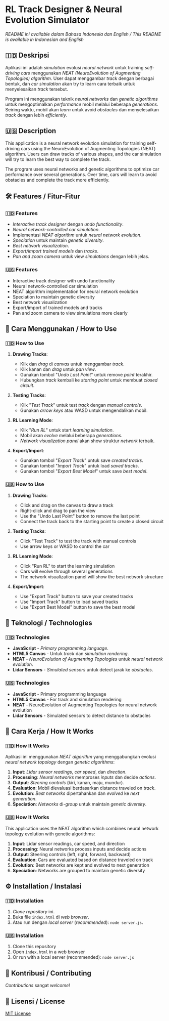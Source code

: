 # RL Track Designer & Neural Evolution Simulator


*README ini available dalam Bahasa Indonesia dan English / This README is available in Indonesian and English*

## 🇮🇩 Deskripsi

Aplikasi ini adalah *simulation* evolusi *neural network* untuk training *self-driving cars* menggunakan *NEAT (NeuroEvolution of Augmenting Topologies) algorithm*. User dapat menggambar *track* dengan berbagai bentuk, dan *car simulation* akan try to learn cara terbaik untuk menyelesaikan *track* tersebut.

Program ini menggunakan teknik *neural networks* dan *genetic algorithms* untuk mengoptimalkan *performance* mobil melalui beberapa *generations*. Seiring waktu, mobil akan *learn* untuk avoid *obstacles* dan menyelesaikan *track* dengan lebih *efficiently*.

## 🇺🇸 Description

This application is a neural network evolution simulation for training self-driving cars using the NeuroEvolution of Augmenting Topologies (NEAT) algorithm. Users can draw tracks of various shapes, and the car simulation will try to learn the best way to complete the track.

The program uses neural networks and genetic algorithms to optimize car performance over several generations. Over time, cars will learn to avoid obstacles and complete the track more efficiently.

## 🛠️ Features / Fitur-Fitur

### 🇮🇩 Features
- *Interactive track designer* dengan *undo functionality*.
- *Neural network-controlled car simulation*.
- Implementasi *NEAT algorithm* untuk *neural network evolution*.
- *Speciation* untuk maintain *genetic diversity*.
- *Best network visualization*.
- *Export/import trained models* dan *tracks*.
- *Pan and zoom camera* untuk view *simulations* dengan lebih jelas.

### 🇺🇸 Features
- Interactive track designer with undo functionality
- Neural network-controlled car simulation
- NEAT algorithm implementation for neural network evolution
- Speciation to maintain genetic diversity
- Best network visualization
- Export/import of trained models and tracks
- Pan and zoom camera to view simulations more clearly

## 🚀 Cara Menggunakan / How to Use

### 🇮🇩 How to Use
1.  **Drawing Tracks**:
    -   Klik dan *drag* di *canvas* untuk menggambar *track*.
    -   Klik kanan dan *drag* untuk *pan view*.
    -   Gunakan tombol "*Undo Last Point*" untuk remove *point* terakhir.
    -   Hubungkan *track* kembali ke *starting point* untuk membuat *closed circuit*.

2.  **Testing Tracks**:
    -   Klik "*Test Track*" untuk test *track* dengan *manual controls*.
    -   Gunakan *arrow keys* atau WASD untuk mengendalikan mobil.

3.  **RL Learning Mode**:
    -   Klik "*Run RL*" untuk start *learning simulation*.
    -   Mobil akan *evolve* melalui beberapa *generations*.
    -   *Network visualization panel* akan show struktur *network* terbaik.

4.  **Export/Import**:
    -   Gunakan tombol "*Export Track*" untuk save *created tracks*.
    -   Gunakan tombol "*Import Track*" untuk load *saved tracks*.
    -   Gunakan tombol "*Export Best Model*" untuk save *best model*.

### 🇺🇸 How to Use
1.  **Drawing Tracks**:
    -   Click and drag on the canvas to draw a track
    -   Right-click and drag to pan the view
    -   Use the "Undo Last Point" button to remove the last point
    -   Connect the track back to the starting point to create a closed circuit

2.  **Testing Tracks**:
    -   Click "Test Track" to test the track with manual controls
    -   Use arrow keys or WASD to control the car

3.  **RL Learning Mode**:
    -   Click "Run RL" to start the learning simulation
    -   Cars will evolve through several generations
    -   The network visualization panel will show the best network structure

4.  **Export/Import**:
    -   Use "Export Track" button to save your created tracks
    -   Use "Import Track" button to load saved tracks
    -   Use "Export Best Model" button to save the best model

## 🧠 Teknologi / Technologies

### 🇮🇩 Technologies
-   **JavaScript** - *Primary programming language*.
-   **HTML5 Canvas** - Untuk *track* dan *simulation rendering*.
-   **NEAT** - *NeuroEvolution of Augmenting Topologies* untuk *neural network evolution*.
-   **Lidar Sensors** - *Simulated sensors* untuk detect jarak ke *obstacles*.

### 🇺🇸 Technologies
-   **JavaScript** - Primary programming language
-   **HTML5 Canvas** - For track and simulation rendering
-   **NEAT** - NeuroEvolution of Augmenting Topologies for neural network evolution
-   **Lidar Sensors** - Simulated sensors to detect distance to obstacles

## 🤔 Cara Kerja / How It Works

### 🇮🇩 How It Works
Aplikasi ini menggunakan *NEAT algorithm* yang menggabungkan evolusi *neural network topology* dengan *genetic algorithms*:

1.  **Input**: *Lidar sensor readings*, *car speed*, dan *direction*.
2.  **Processing**: *Neural networks* memproses *inputs* dan decide *actions*.
3.  **Output**: *Steering controls* (kiri, kanan, maju, mundur).
4.  **Evaluation**: Mobil dievaluasi berdasarkan distance traveled on *track*.
5.  **Evolution**: *Best networks* dipertahankan dan *evolved* ke *next generation*.
6.  **Speciation**: *Networks* di-*group* untuk maintain *genetic diversity*.

### 🇺🇸 How It Works
This application uses the NEAT algorithm which combines neural network topology evolution with genetic algorithms:

1.  **Input**: Lidar sensor readings, car speed, and direction
2.  **Processing**: Neural networks process inputs and decide actions
3.  **Output**: Steering controls (left, right, forward, backward)
4.  **Evaluation**: Cars are evaluated based on distance traveled on track
5.  **Evolution**: Best networks are kept and evolved to next generation
6.  **Speciation**: Networks are grouped to maintain genetic diversity

## ⚙️ Installation / Instalasi

### 🇮🇩 Installation
1.  *Clone repository* ini.
2.  Buka file `index.html` di *web browser*.
3.  Atau run dengan *local server* (*recommended*): `node server.js`.

### 🇺🇸 Installation
1.  Clone this repository
2.  Open `index.html` in a web browser
3.  Or run with a local server (recommended): `node server.js`

## 🤝 Kontribusi / Contributing

*Contributions* sangat *welcome*!

## 📄 Lisensi / License

[MIT License](LICENSE)
